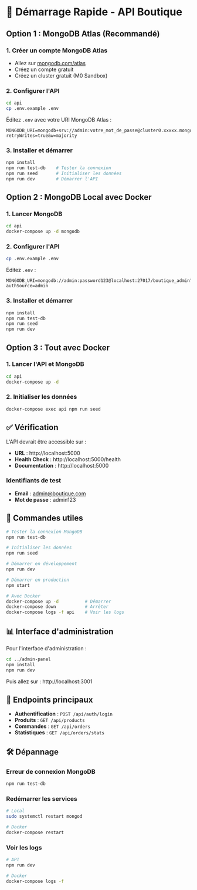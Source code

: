 # 🚀 Démarrage Rapide - API Boutique

## Option 1 : MongoDB Atlas (Recommandé)

### 1. Créer un compte MongoDB Atlas
- Allez sur [mongodb.com/atlas](https://mongodb.com/atlas)
- Créez un compte gratuit
- Créez un cluster gratuit (M0 Sandbox)

### 2. Configurer l'API
```bash
cd api
cp .env.example .env
```

Éditez `.env` avec votre URI MongoDB Atlas :
```env
MONGODB_URI=mongodb+srv://admin:votre_mot_de_passe@cluster0.xxxxx.mongodb.net/boutique_admin?retryWrites=true&w=majority
```

### 3. Installer et démarrer
```bash
npm install
npm run test-db    # Tester la connexion
npm run seed       # Initialiser les données
npm run dev        # Démarrer l'API
```

## Option 2 : MongoDB Local avec Docker

### 1. Lancer MongoDB
```bash
cd api
docker-compose up -d mongodb
```

### 2. Configurer l'API
```bash
cp .env.example .env
```

Éditez `.env` :
```env
MONGODB_URI=mongodb://admin:password123@localhost:27017/boutique_admin?authSource=admin
```

### 3. Installer et démarrer
```bash
npm install
npm run test-db
npm run seed
npm run dev
```

## Option 3 : Tout avec Docker

### 1. Lancer l'API et MongoDB
```bash
cd api
docker-compose up -d
```

### 2. Initialiser les données
```bash
docker-compose exec api npm run seed
```

## ✅ Vérification

L'API devrait être accessible sur :
- **URL** : http://localhost:5000
- **Health Check** : http://localhost:5000/health
- **Documentation** : http://localhost:5000

### Identifiants de test
- **Email** : admin@boutique.com
- **Mot de passe** : admin123

## 🔧 Commandes utiles

```bash
# Tester la connexion MongoDB
npm run test-db

# Initialiser les données
npm run seed

# Démarrer en développement
npm run dev

# Démarrer en production
npm start

# Avec Docker
docker-compose up -d          # Démarrer
docker-compose down           # Arrêter
docker-compose logs -f api    # Voir les logs
```

## 📊 Interface d'administration

Pour l'interface d'administration :
```bash
cd ../admin-panel
npm install
npm run dev
```

Puis allez sur : http://localhost:3001

## 🔗 Endpoints principaux

- **Authentification** : `POST /api/auth/login`
- **Produits** : `GET /api/products`
- **Commandes** : `GET /api/orders`
- **Statistiques** : `GET /api/orders/stats`

## 🛠️ Dépannage

### Erreur de connexion MongoDB
```bash
npm run test-db
```

### Redémarrer les services
```bash
# Local
sudo systemctl restart mongod

# Docker
docker-compose restart
```

### Voir les logs
```bash
# API
npm run dev

# Docker
docker-compose logs -f
```